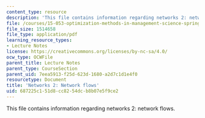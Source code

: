 ```yaml
---
content_type: resource
description: 'This file contains information regarding networks 2: network flows.'
file: /courses/15-053-optimization-methods-in-management-science-spring-2013/687225c151d8cc8254dcb8b07e5f9ce2_MIT15_053S13_lec16.pdf
file_size: 1514658
file_type: application/pdf
learning_resource_types:
- Lecture Notes
license: https://creativecommons.org/licenses/by-nc-sa/4.0/
ocw_type: OCWFile
parent_title: Lecture Notes
parent_type: CourseSection
parent_uid: 7eea5913-f25d-623d-1680-a2d7c1d1e4f0
resourcetype: Document
title: 'Networks 2: Network flows'
uid: 687225c1-51d8-cc82-54dc-b8b07e5f9ce2
---
```

This file contains information regarding networks 2: network flows.